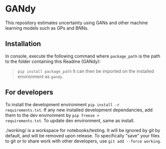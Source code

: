 # GANdy
This repository estimates uncertainty using GANs and other machine learning models such as  GPs and BNNs.

## Installation
In console, execute the following command where <code>package_path</code> is the path to the folder containing this Readme (GANdy):
> <code>pip install package_path</code>
It can then be imported on the installed environment as <code>gandy</code>.

## For developers
To install the development environment <code>pip install -r requirements.txt</code>.
If any new installed development dependancies, add them to the dev environment by <code>pip freeze > requirements.txt</code>.
To update dev environment, same as install.

./working/ is a workspace for notebooks/testing. It will be ignored by git by default, and will be removed upon release. To specifically "save" your files to git or to share work with other developers, use <code>git add --force working</code>.
